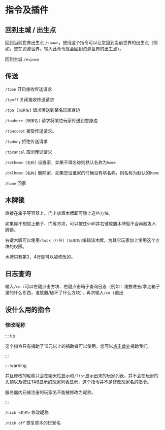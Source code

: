 # 指令及插件

## 回到主城 / 出生点

回到当前世界出生点 `/spawn`，使用这个指令可以让您回到当前世界的出生点（例如，您在资源世界，输入此命令就会回到资源世界的出生点）。

回到主城 `/espawn`

## 传送

`/tpon` 开启接收传送请求

`/tpoff` 关闭接收传送请求

`/tpa [玩家名]` 请求传送到某名玩家身边

`/tpahere [玩家名]` 请求将某位玩家传送到您身边

`/tpaccept` 接受传送请求。

`/tpdeny` 拒绝传送请求

`/tpcancel` 取消传送请求

`/sethome [名称]` 设置家，如果不填名称则默认名称为`home`

`/delhome [名称]` 删除家，如果您设置家的时候没有填名称，则名称为默认的`home`

`/home` 回家

## 木牌锁

直接在箱子等容器上、门上放置木牌即可锁上这些方块。

如果你不想锁上箱子、门等方块，可以按住shift并右键放置木牌就不会再触发木牌锁。

右键木牌可以使用`/lock [行号] [玩家名]`编辑该木牌，为其它玩家加上使用这个方块的权限。

木牌只有第3、4行是可以被修改的。

## 日志查询

输入`/co i`可以左键点击方块、右键点击箱子查询日志（例如：谁放进去/拿走箱子里的什么东西，谁放置/破坏了什么方块），再次输入`/co i`退出

## 没什么用的指令

### 修改昵称

::: tip

这个指令只有捐助了10元以上的捐助者可以使用，您可以[点击此处](/donate)捐助我们。

:::

::: warning

并且修改的昵称只会在聊天栏显示和`/list`显示出来的玩家列表，并不会在玩家的头顶以及按住TAB显示的玩家列表显示，这个指令并不是修改玩家名的指令。

服务器内已被注册的玩家名不能被修改为昵称。

:::

`/nick <昵称>` 修改昵称

`/nick off` 恢复原本的玩家名

